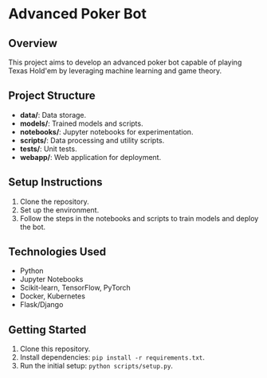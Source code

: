 # Advanced Poker Bot

## Overview
This project aims to develop an advanced poker bot capable of playing Texas Hold'em by leveraging machine learning and game theory.

## Project Structure
- **data/**: Data storage.
- **models/**: Trained models and scripts.
- **notebooks/**: Jupyter notebooks for experimentation.
- **scripts/**: Data processing and utility scripts.
- **tests/**: Unit tests.
- **webapp/**: Web application for deployment.

## Setup Instructions
1. Clone the repository.
2. Set up the environment.
3. Follow the steps in the notebooks and scripts to train models and deploy the bot.

## Technologies Used
- Python
- Jupyter Notebooks
- Scikit-learn, TensorFlow, PyTorch
- Docker, Kubernetes
- Flask/Django

## Getting Started
1. Clone this repository.
2. Install dependencies: `pip install -r requirements.txt`.
3. Run the initial setup: `python scripts/setup.py`.
